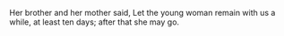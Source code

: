 Her brother and her mother said, Let the young woman remain with us a while, at least ten days; after that she may go.
